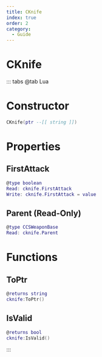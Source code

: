 ```yaml
---
title: CKnife
index: true
order: 2
category:
  - Guide
---
```


# CKnife

::: tabs
@tab Lua
# Constructor
```lua
CKnife(ptr --[[ string ]])
```
# Properties
## FirstAttack 
```lua
@type boolean
Read: cknife.FirstAttack
Write: cknife.FirstAttack = value
```
## Parent (Read-Only)
```lua
@type CCSWeaponBase
Read: cknife.Parent
```
# Functions
## ToPtr
```lua
@returns string
cknife:ToPtr()
```
## IsValid
```lua
@returns bool
cknife:IsValid()
```

:::
